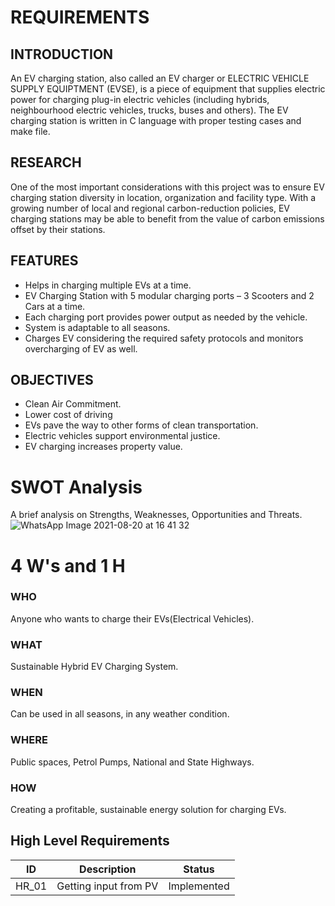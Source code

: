 # REQUIREMENTS

## INTRODUCTION
An EV charging station, also called an EV charger or ELECTRIC VEHICLE SUPPLY EQUIPTMENT (EVSE), is a piece of equipment that supplies electric power for charging plug-in electric vehicles (including hybrids, neighbourhood electric vehicles, trucks, buses and others).
The EV charging station is written in C language with proper testing cases and make file.

## RESEARCH
One of the most important considerations with this project was to ensure EV charging station diversity in location, organization and facility type. With a growing number of local and regional carbon-reduction policies, EV charging stations may be able to benefit from the value of carbon emissions offset by their stations.

## FEATURES
  -	Helps in charging multiple EVs at a time.
  -	EV Charging Station with 5 modular charging ports – 3 Scooters and 2 Cars at a time.
  -	Each charging port provides power output as needed by the vehicle.
  -	System is adaptable to all seasons. 
  -	Charges EV considering the required safety protocols and monitors overcharging of EV as well. 

## OBJECTIVES
 - Clean Air Commitment.
 - Lower cost of driving
 - EVs pave the way to other forms of clean transportation.
 - Electric vehicles support environmental justice.
 - EV charging increases property value.

# SWOT Analysis
 A brief analysis on Strengths, Weaknesses, Opportunities and Threats.
![WhatsApp Image 2021-08-20 at 16 41 32](https://user-images.githubusercontent.com/62830313/130358052-a38e4141-d4a7-4979-a24e-8478bf6e098a.jpeg)

# 4 W's and 1 H
### WHO
Anyone who wants to charge their EVs(Electrical Vehicles).
### WHAT
Sustainable Hybrid EV Charging System.
### WHEN
Can be used in all seasons, in any weather condition.
### WHERE
Public spaces, Petrol Pumps, National and State Highways.
### HOW
Creating a profitable, sustainable energy solution for charging EVs.

## High Level Requirements
|      ID          |Description                          |Status                         |
|----------------|-------------------------------|-----------------------------|
|HR_01|Getting input from PV       |Implemented            |

